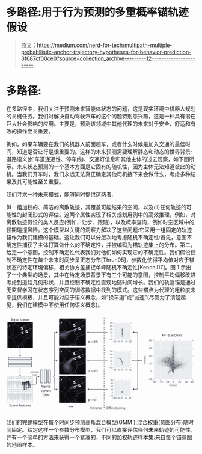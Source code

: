 # 多路径:用于行为预测的多重概率锚轨迹假设

> 原文：<https://medium.com/nerd-for-tech/multipath-multiple-probabilistic-anchor-trajectory-hypotheses-for-behavior-prediction-3f687cf00ce0?source=collection_archive---------12----------------------->

# 多路径:

在多路径中，我们关注于预测未来智能体状态的问题，这是现实环境中机器人规划的关键任务。我们对解决自动驾驶汽车的这个问题特别感兴趣，这是一种具有潜在巨大社会影响的应用。主要是，预测该领域中其他代理的未来对于安全、舒适和有效的操作至关重要。

例如，如果车辆要在我们的机器人前面超车，或者什么时候是加入交通的最佳时间，知道是否让行是很重要的。这样的未来预测需要理解静态和动态的世界背景:道路语义(如车道连通性、停车线)、交通灯信息和其他主体的过去观察，如下图所示。未来状态预测的一个基本方面是它固有的随机性，因为主体无法知道彼此的动机。当我们开车时，我们永远无法真正确定其他司机接下来会做什么，考虑多种结果及其可能性至关重要。

我们寻求一种未来模式，能够同时提供这两者:

(I)一组加权的、简洁的离散轨迹，其覆盖可能结果的空间，以及(ii)任何轨迹的可能性的封闭形式的评估。这两个属性实现了相关规划用例中的高效推理，例如，对离散轨迹假设的类人反应(例如，让步、跟随)，以及概率查询，例如时空区域中的预期碰撞风险。这个模型以关键的洞察力解决了这些问题:它采用一组固定的轨迹锚作为我们建模的基础。这让我们可以分层次地考虑随机不确定性:首先，意图不确定性捕获了主体打算做什么的不确定性，并被编码为锚轨迹集上的分布。第二，给定一个意图，控制不确定性代表我们对他们如何实现它的不确定性。我们假设控制不确定性在每个未来时间步呈正态分布[Thrun05]，参数化使得平均值对应于锚状态的特定环境偏移，相关协方差捕捉单峰随机不确定性[Kendall17]。图 1 示出了一个典型的场景，其中在给定场景背景下有三个可能的意图，控制平均偏移改进考虑到道路几何形状，并且控制不确定性直观地随时间增长。我们的轨迹锚是通过无监督学习在状态序列空间的训练数据中找到的模式。这些锚点为代理的粗粒度未来提供模板，并且可能对应于语义概念，如“换车道”或“减速”(尽管为了清楚起见，我们在建模中不使用任何语义概念)。

![](img/00d0bc4e45c4937898f35365fbd8c604.png)

我们的完整模型在每个时间步预测高斯混合模型(GMM ),混合权重(意图分布)随时间固定。给定这样一个参数分布模型，我们可以直接评估任何未来轨迹的可能性，并有一个简单的方法来获得一个紧凑的，不同的加权轨迹样本集:来自每个锚意图的地图样本。